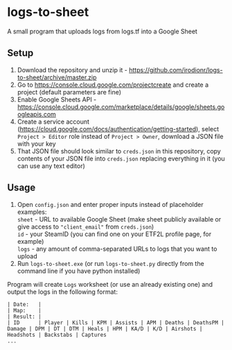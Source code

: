 # logs-to-sheet

A small program that uploads logs from logs.tf into a Google Sheet

## Setup

1. Download the repository and unzip it - https://github.com/irodionr/logs-to-sheet/archive/master.zip
2. Go to https://console.cloud.google.com/projectcreate and create a project (default parameters are fine)
3. Enable Google Sheets API - https://console.cloud.google.com/marketplace/details/google/sheets.googleapis.com
4. Create a service account (https://cloud.google.com/docs/authentication/getting-started), select `Project > Editor` role instead of `Project > Owner`, download a JSON file with your key
5. That JSON file should look similar to `creds.json` in this repository, copy contents of your JSON file into `creds.json` replacing everything in it (you can use any text editor)

## Usage

1. Open `config.json` and enter proper inputs instead of placeholder examples:  
  `sheet` - URL to available Google Sheet (make sheet publicly available or give access to `"client_email"` from `creds.json`)  
  `id` - your SteamID (you can find one on your ETF2L profile page, for example)  
  `logs` - any amount of comma-separated URLs to logs that you want to upload
2. Run `logs-to-sheet.exe` (or run `logs-to-sheet.py` directly from the command line if you have python installed)

Program will create `Logs` worksheet (or use an already existing one) and output the logs in the following format:  
```
| Date:   |
| Map:    |
| Result: |
| ID      | Player | Kills | KPM | Assists | APM | Deaths | DeathsPM | Damage | DPM | DT | DTM | Heals | HPM | KA/D | K/D | Airshots | Headshots | Backstabs | Captures
...
```

